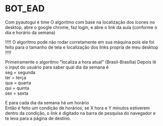 # BOT_EAD
Com pyautogui e time
O algoritmo com base na localização dos ícones no desktop, abre o google chrome, faz login, e abre o link da aula (conforme o dia e horário da semana)

!!!!! O algoritmo pode não rodar corretamente em sua máquina pois ele foi feito para o tamanho de tela e localização dos links propria de meu desktop !!!!!


Primeiramente o algoritmo "localiza a hora atual" (Brasil-Brasília)
Depois lê o input do usuário para saber qual dia da semana é\
seg = segunda\
ter = terça\
qua = quarta\
qui = quinta\
sex = sexta

E para cada dia da semana há um horário \
Então é feito um condição de horários, se X hora e Y minutos estiverem dentro da condição, o
link é digitado na barra de pesquisa do navegador e te leva para a página de destino.
